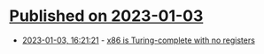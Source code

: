 # [Published on 2023-01-03](index.md)

* [2023-01-03, 16:21:21](https://lobste.rs/s/jpm5iw/x86_is_turing_complete_with_no_registers) - [x86 is Turing-complete with no registers](https://mainisusuallyafunction.blogspot.com/2014/02/x86-is-turing-complete-with-no-registers.html)
